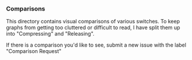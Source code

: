 ### Comparisons

This directory contains visual comparisons of various switches.  To keep graphs from getting too cluttered or difficult to read, I have split them up into "Compressing" and "Releasing".

If there is a comparison you'd like to see, submit a new issue with the label "Comparison Request"
